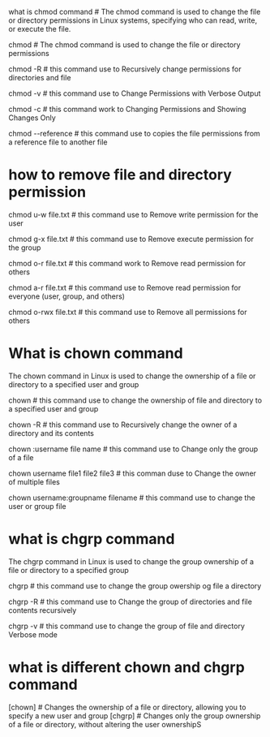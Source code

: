 what is chmod command  #  The chmod command is used to change the file or directory permissions in Linux systems, specifying who can read, write, or execute the file.

chmod  #  The chmod command is used to change the file or directory permissions

chmod -R # this command use to  Recursively change permissions for directories and file

chmod -v  # this command use to Change Permissions with Verbose Output

chmod -c  # this command work to Changing Permissions and Showing Changes Only

chmod --reference  #  this command use to  copies the file permissions from a reference file to another file

# how to remove file and directory permission
chmod u-w file.txt  #  this command use to Remove write permission for the user

chmod g-x file.txt  #  this command use to Remove execute permission for the group

chmod o-r file.txt  #  this command work to Remove read permission for others

chmod a-r file.txt  #  this command use to Remove read permission for everyone (user, group, and others)

chmod o-rwx file.txt  #  this command use to Remove all permissions for others

#  What is chown command 
The chown command in Linux is used to change the ownership of a file or directory to a specified user and group

chown  #  this command use to change the  ownership of file and directory to a specified user and group

chown -R  #  this command use to  Recursively change the owner of a directory and its contents

chown  :username  file name  #  this command use to Change only the group of a file

chown  username file1 file2 file3  #  this comman duse to Change the owner of multiple files

chown  username:groupname filename  #  this command use to change the user or group file
 
#  what is chgrp command 
The chgrp command in Linux is used to change the group ownership of a file or directory to a specified group

chgrp  #  this command use to change the group owership og file a directory

chgrp -R  #   this command use to Change the group of directories and file contents recursively

chgrp  -v  #  this command use to change the group of file and directory Verbose mode

# what is different chown and chgrp command
 [chown]  #   Changes the ownership of a file or directory, allowing you to specify a new user and group
 [chgrp]  #   Changes only the group ownership of a file or directory, without altering the user ownershipS

